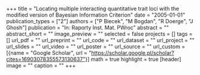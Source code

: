 +++
title = "Locating multiple interacting quantitative trait loci with the modified version of Bayesian Information Criterion"
date = "2005-01-01"
publication_types = ["2"]
authors = ["P Biecek", "M Bogdan", "R Doerge", "J Ghosh"]
publication = "In: Raporty Inst. Mat. PWroc"
abstract = ""
abstract_short = ""
image_preview = ""
selected = false
projects = []
tags = []
url_pdf = ""
url_preprint = ""
url_code = ""
url_dataset = ""
url_project = ""
url_slides = ""
url_video = ""
url_poster = ""
url_source = ""
url_custom = [{name = "Google Scholar", url = "https://scholar.google.pl/scholar?cites=16903078355573130637"}]
math = true
highlight = true
[header]
image = ""
caption = ""
+++
